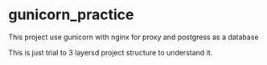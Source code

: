 # gunicorn_practice

This project use gunicorn with nginx for proxy and postgress as a database 

This is just trial to 3 layersd project structure to understand it.

